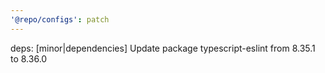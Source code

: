 ```yaml
---
'@repo/configs': patch
---
```


deps: [minor|dependencies] Update package typescript-eslint from 8.35.1 to 8.36.0
